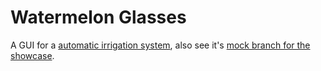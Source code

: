 # Watermelon Glasses

A GUI for a [automatic irrigation system](https://github.com/Senopiece/watermelon), also see it's [mock branch for the showcase](https://github.com/Senopiece/watermelon/tree/mock).